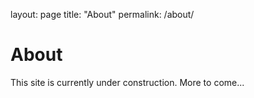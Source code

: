 layout: page
title: "About"
permalink: /about/

# About

This site is currently under construction. More to come...
